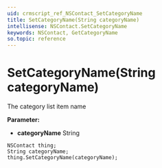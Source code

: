 ```yaml
---
uid: crmscript_ref_NSContact_SetCategoryName
title: SetCategoryName(String categoryName)
intellisense: NSContact.SetCategoryName
keywords: NSContact, GetCategoryName
so.topic: reference
---
```


# SetCategoryName(String categoryName)

The category list item name

**Parameter:** 
 - **categoryName** String

```crmscript
NSContact thing;
String categoryName;
thing.SetCategoryName(categoryName);
```

